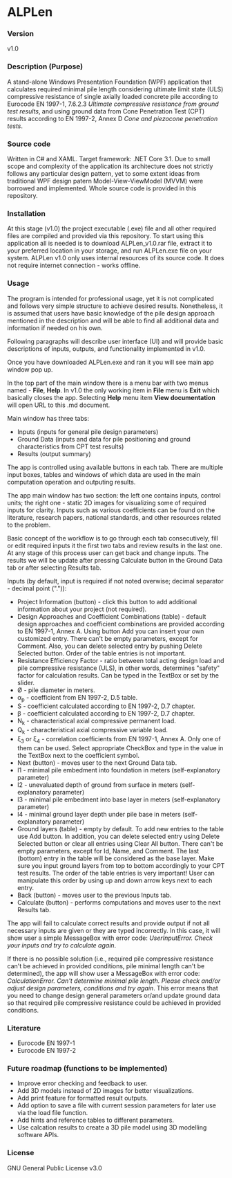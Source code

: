 # ALPLen

### Version
v1.0
### Description (Purpose)
A stand-alone Windows Presentation Foundation (WPF) application that calculates required minimal pile length considering ultimate limit state (ULS) compressive resistance of single axially loaded concrete pile according to Eurocode EN 1997-1, 7.6.2.3 *Ultimate compressive resistance from ground test results*, and using ground data from Cone Penetration Test (CPT) results according to EN 1997-2, Annex D *Cone and piezocone penetration tests*.
### Source code
Written in C# and XAML. Target framework: .NET Core 3.1. Due to small scope and complexity of the application its architecture does not strictly follows any particular design pattern, yet to some extent ideas from traditional WPF design patern Model-View-ViewModel (MVVM) were borrowed and implemented. Whole source code is provided in this repository.
### Installation
At this stage (v1.0) the project executable (.exe) file and all other required files are compiled and provided via this repository. To start using this application all is needed is to download ALPLen_v1.0.rar file, extract it to your preferred location in your storage, and run ALPLen.exe file on your system. ALPLen v1.0 only uses internal resources of its source code. It does not require internet connection - works offline.
### Usage
The program is intended for professional usage, yet it is not complicated and follows very simple structure to achieve desired results. Nonetheless, it is assumed that users have basic knowledge of the pile design approach mentioned in the description and will be able to find all additional data and information if needed on his own.

Following paragraphs will describe user interface (UI) and will provide basic descriptions of inputs, outputs, and functionality implemented in v1.0.

Once you have downloaded ALPLen.exe and ran it you will see main app window pop up.

In the top part of the main window there is a menu bar with two menus named - **File**, **Help**. In v1.0 the only working item in **File** menu is **Exit** which basically closes the app. Selecting **Help** menu item **View documentation** will open URL to this .md document. 

Main window has three tabs:
* Inputs (inputs for general pile design parameters)
* Ground Data (inputs and data for pile positioning and ground characteristics from CPT test results)
* Results (output summary)

The app is controlled using available buttons in each tab. There are multiple input boxes, tables and windows of which data are used in the main computation operation and outputing results.

The app main window has two section: the left one contains inputs, control units; the right one - static 2D images for visualizing some of required inputs for clarity. Inputs such as various coefficients can be found on the literature, research papers, national standards, and other resources related to the problem.

Basic concept of the workflow is to go through each tab consecutively, fill or edit required inputs it the first two tabs and review results in the last one. At any stage of this process user can get back and change inputs. The results we will be update after pressing Calculate button in the Ground Data tab or after selecting Results tab.

Inputs (by default, input is required if not noted overwise; decimal separator - decimal point (".")):
* Project Information (button) - click this button to add additional information about your project (not required).
* Design Approaches and Coefficient Combinations (table) - default design approaches and coefficient combinations are provided according to EN 1997-1, Annex A. Using button Add you can insert your own customized entry. There can't be empty parameters, except for Comment. Also, you can delete selected entry by pushing Delete Selected button. Order of the table entries is not important.
* Resistance Efficiency Factor - ratio between total acting design load and pile compressive resistance (ULS), in other words, determines "safety" factor for calculation results. Can be typed in the TextBox or set by the slider.
* Ø - pile diameter in meters.
* α<sub>p</sub> - coefficient from EN 1997-2, D.5 table.
* S - coefficient calculated according to EN 1997-2, D.7 chapter.
* β - coefficient calculated according to EN 1997-2, D.7 chapter.
* N<sub>k</sub> - characteristical axial compressive permanent load.
* Q<sub>k</sub> - characteristical axial compressive variable load.
* ξ<sub>3</sub> or ξ<sub>4</sub> - correlation coefficients from EN 1997-1, Annex A. Only one of them can be used. Select appropriate CheckBox and type in the value in the TextBox next to the coefficient symbol.
* Next (button) - moves user to the next Ground Data tab.
* l1 - minimal pile embedment into foundation in meters (self-explanatory parameter)
* l2 - unevaluated depth of ground from surface in meters (self-explanatory parameter)
* l3 - minimal pile embedment into base layer in meters (self-explanatory parameter)
* l4 - minimal ground layer depth under pile base in meters (self-explanatory parameter)
* Ground layers (table) - empty by default. To add new entries to the table use Add button. In addition, you can delete selected entry using Delete Selected button or clear all entries using Clear All button. There can't be empty parameters, except for Id, Name, and Comment. The last (bottom) entry in the table will be considered as the base layer. Make sure you input ground layers from top to bottom accordingly to your CPT test results. The order of the table entries is very important! User can manipulate this order by using up and down arrow keys next to each entry.
* Back (button) - moves user to the previous Inputs tab.
* Calculate (button) - performs computations and moves user to the next Results tab.

The app will fail to calculate correct results and provide output if not all necessary inputs are given or they are typed incorrectly. In this case, it will show user a simple MessageBox with error code: *UserInputError. Check your inputs and try to calculate again*.

If there is no possible solution (i.e., required pile compressive resistance can't be achieved in provided conditions, pile minimal length can't be determined), the app will show user a MessageBox with error code: *CalculationError. Can't determine minimal pile length. Please check and/or adjust design parameters, conditions and try again*. This error means that you need to change design general parameters or/and update ground data so that required pile compressive resistance could be achieved in provided conditions.

### Literature
* Eurocode EN 1997-1
* Eurocode EN 1997-2

### Future roadmap (functions to be implemented)
* Improve error checking and feedback to user.
* Add 3D models instead of 2D images for better visualizations.
* Add print feature for formatted result outputs.
* Add option to save a file with current session parameters for later use via the load file function.
* Add hints and reference tables to different parameters.
* Use calcation results to create a 3D pile model using 3D modelling software APIs.

### License
GNU General Public License v3.0

